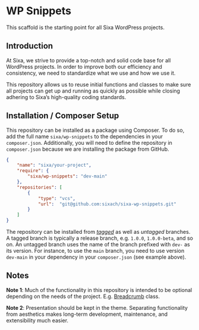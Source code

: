 # WP Snippets

This scaffold is the starting point for all Sixa WordPress projects.

## Introduction

At Sixa, we strive to provide a top-notch and solid code base for all WordPress projects. In order to improve both our efficiency and consistency, we need to standardize what we use and how we use it.

This repository allows us to reuse initial functions and classes to make sure all projects can get up and running as quickly as possible while closing adhering to Sixa’s high-quality coding standards.

## Installation / Composer Setup

This repository can be installed as a package using Composer. To do so, add the
full name `sixa/wp-snippets` to the dependencies in your `composer.json`. Additionally,
you will need to define the repository in `composer.json` because we are installing the
package from GitHub.
```json
{
    "name": "sixa/your-project",
    "require": {
        "sixa/wp-snippets": "dev-main"
    },
    "repositories": [
        {
            "type": "vcs",
            "url":  "git@github.com:sixach/sixa-wp-snippets.git"
        }
    ]
}
```

The repository can be installed from [*tagged*](https://git-scm.com/book/en/v2/Git-Basics-Tagging)
as well as *untagged* branches. A tagged branch is typically a release branch, 
e.g. `1.0.0`, `1.0.0-beta`, and so on.
An untagged branch uses the name of the branch prefixed with `dev-` as its version.
For instance, to use the `main` branch, you need to use version `dev-main` in your
dependency in your `composer.json` (see example above).

## Notes

**Note 1**: Much of the functionality in this repository is intended to be optional depending on the needs of the project. E.g. [Breadcrumb](frontend/breadcrumb.md) class.

**Note 2**: Presentation should be kept in the theme. Separating functionality from aesthetics makes long-term development, maintenance, and extensibility much easier.
